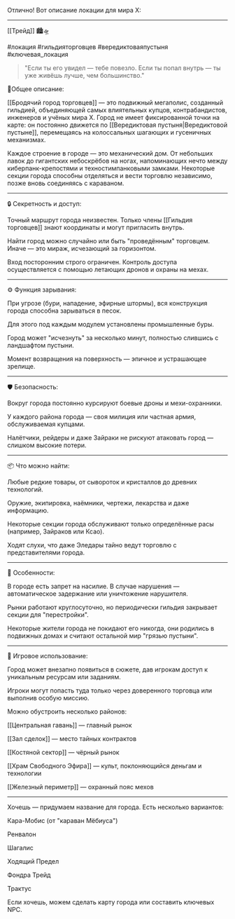 Отлично! Вот описание локации для мира X:


---

[[Трейд]] 🏙️🛸

#локация #гильдияторговцев #вередиктоваяпустыня #ключевая_локация

> "Если ты его увидел — тебе повезло. Если ты попал внутрь — ты уже живёшь лучше, чем большинство."



📍Общее описание:

[[Бродячий город торговцев]] — это подвижный мегаполис, созданный гильдией, объединяющей самых влиятельных купцов, контрабандистов, инженеров и учёных мира X. Город не имеет фиксированной точки на карте: он постоянно движется по [[Вередиктовая пустыня|Вередиктовой пустыне]], перемещаясь на колоссальных шагающих и гусеничных механизмах.

Каждое строение в городе — это механический дом. От небольших лавок до гигантских небоскрёбов на ногах, напоминающих нечто между киберпанк-крепостями и техностимпанковыми замками. Некоторые секции города способны отделяться и вести торговлю независимо, позже вновь соединяясь с караваном.


---

🔒 Секретность и доступ:

Точный маршрут города неизвестен. Только члены [[Гильдия торговцев]] знают координаты и могут пригласить внутрь.

Найти город можно случайно или быть "проведённым" торговцем. Иначе — это мираж, исчезающий за горизонтом.

Вход посторонним строго ограничен. Контроль доступа осуществляется с помощью летающих дронов и охраны на мехах.



---

⚙️ Функция зарывания:

При угрозе (бури, нападение, эфирные штормы), вся конструкция города способна зарываться в песок.

Для этого под каждым модулем установлены промышленные буры.

Город может "исчезнуть" за несколько минут, полностью слившись с ландшафтом пустыни.

Момент возвращения на поверхность — эпичное и устрашающее зрелище.



---

🛡️ Безопасность:

Вокруг города постоянно курсируют боевые дроны и мехи-охранники.

У каждого района города — своя милиция или частная армия, обслуживаемая купцами.

Налётчики, рейдеры и даже Зайраки не рискуют атаковать город — слишком высокие потери.



---

📦 Что можно найти:

Любые редкие товары, от сывороток и кристаллов до древних технологий.

Оружие, экипировка, наёмники, чертежи, лекарства и даже информацию.

Некоторые секции города обслуживают только определённые расы (например, Зайраков или Ксао).

Ходят слухи, что даже Эледары тайно ведут торговлю с представителями города.



---

🧠 Особенности:

В городе есть запрет на насилие. В случае нарушения — автоматическое задержание или уничтожение нарушителя.

Рынки работают круглосуточно, но периодически гильдия закрывает секции для "перестройки".

Некоторые жители города не покидают его никогда, они родились в подвижных домах и считают остальной мир "грязью пустыни".



---

🧭 Игровое использование:

Город может внезапно появиться в сюжете, дав игрокам доступ к уникальным ресурсам или заданиям.

Игроки могут попасть туда только через доверенного торговца или выполнив особую миссию.

Можно обустроить несколько районов:

[[Центральная гавань]] — главный рынок

[[Зал сделок]] — место тайных контрактов

[[Костяной сектор]] — чёрный рынок

[[Храм Свободного Эфира]] — культ, поклоняющийся деньгам и технологии

[[Железный периметр]] — охранный пояс мехов




---

Хочешь — придумаем название для города. Есть несколько вариантов:

Кара-Мобис (от "караван Мёбиуса")

Ренвалон

Шагалис

Ходящий Предел

Фондра Трейд

Трактус


Если хочешь, можем сделать карту города или составить ключевых NPC.


